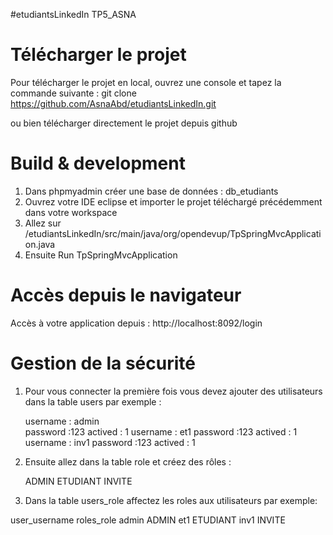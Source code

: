 #etudiantsLinkedIn TP5_ASNA

# Télécharger le projet

Pour télécharger le projet en local, ouvrez une console et tapez la commande suivante : 
git clone https://github.com/AsnaAbd/etudiantsLinkedIn.git

ou bien télécharger directement le projet depuis github

# Build & development

1. Dans phpmyadmin créer une base de données : db_etudiants
2. Ouvrez votre IDE eclipse et importer le projet téléchargé précédemment dans votre workspace
3. Allez sur /etudiantsLinkedIn/src/main/java/org/opendevup/TpSpringMvcApplication.java
4. Ensuite Run TpSpringMvcApplication

# Accès depuis le navigateur
Accès à votre application depuis :
http://localhost:8092/login

# Gestion de la sécurité 
1. Pour vous connecter la première fois vous devez ajouter des utilisateurs dans la table users par exemple :

	username : admin     
	password :123
	actived : 1 
	username : et1
	password :123
	actived : 1 
	username : inv1
	password :123
	actived : 1 
2. Ensuite allez dans la table role et créez des rôles :

	ADMIN
	ETUDIANT
	INVITE
3. Dans la table users_role affectez les roles aux utilisateurs par exemple:

user_username	 roles_role
admin 			 ADMIN
et1 			 ETUDIANT
inv1			 INVITE
